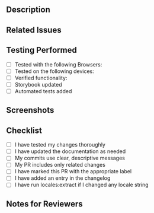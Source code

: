 ## Description

<!-- Provide a brief description of the changes in this PR -->

## Related Issues

<!--
 Link any related issues using #issue_number format, use "fix #issue_number" to
 automatically close the issue when the PR is merged
-->

## Testing Performed

<!-- Describe the testing you've done -->

- [ ] Tested with the following Browsers: <!-- [Chrome, Firefox, Safari, etc] -->
- [ ] Tested on the following devices: <!-- [MacBook Pro, iPhone 13, iPad, etc] -->
- [ ] Verified functionality: <!-- [Tested this functionality manually, automated, etc] -->
- [ ] Storybook updated
- [ ] Automated tests added

<!--
### Testing or Reproduction Steps

### Testing/Reproduction Steps
1. Navigate to [specific page]
2. Click on [specific element]
3. Observe [expected behavior]
-->

## Screenshots

<!-- If applicable, add screenshots to help explain your changes -->

## Checklist

<!-- Mark items with 'x' as completed -->

- [ ] I have tested my changes thoroughly
- [ ] I have updated the documentation as needed
- [ ] My commits use clear, descriptive messages
- [ ] My PR includes only related changes
- [ ] I have marked this PR with the appropriate label
- [ ] I have added an entry in the changelog
- [ ] I have run locales:extract if I changed any locale string

## Notes for Reviewers

<!-- Add any notes that might help reviewers understand your changes. -->

<!--
### Configuration Required
- Environment variables:
- Feature flags:
- Database changes:

### Known Limitations
-

### Performance Considerations
-

### Alternative Approaches Considered
-

### Future Improvements
-
-->
